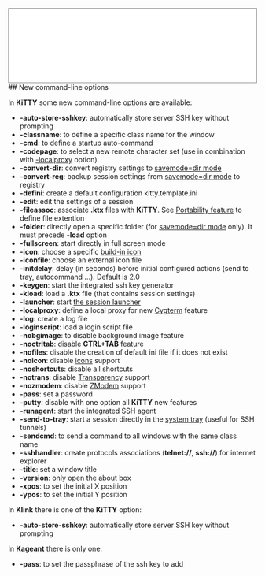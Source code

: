 <div style="text-align: center;"><iframe src="gad.html" frameborder="0" scrolling="no" style="border: 1px solid gray; padding: 0; overflow:hidden; scrolling: no; top:0; left: 0; width: 100%;" onload="this.style.height=(this.contentWindow.document.body.scrollHeight+5)+'px';"></iframe></div>
## New command-line options

In **KiTTY** some new command-line options are available:

* **-auto-store-sshkey**: automatically store server SSH key without prompting
* **-classname**: to define a specific class name for the window
* **-cmd**: to define a startup auto-command
* **-codepage**: to select a new remote character set (use in combination with [-localproxy](cygtermd.md) option)
* **-convert-dir**: convert registry settings to [savemode=dir mode](Portability.md)
* **-convert-reg**: backup session settings from [savemode=dir mode](Portability.md) to registry
* **-defini**: create a default configuration kitty.template.ini
* **-edit**: edit the settings of a session
* **-fileassoc**: associate **.ktx** files with **KiTTY**. See [Portability feature](Portability.md) to define file extention
* **-folder**: directly open a specific folder (for [savemode=dir mode](Portability.md) only). It must precede **-load** option
* **-fullscreen**: start directly in full screen mode
* **-icon**: choose a specific [build-in icon](kitty_icon.md)
* **-iconfile**: choose an external icon file
* **-initdelay**: delay (in seconds) before initial configured actions (send to tray, autocommand ...). Default is 2.0
* **-keygen**: start the integrated ssh key generator
* **-kload**: load a **.ktx** file (that contains session settings)
* **-launcher**: start [the session launcher](SessionLauncher.md)
* **-localproxy**: define a local proxy for new [Cygterm](cygtermd.md) feature
* **-log**: create a log file
* **-loginscript**: load a login script file
* **-nobgimage**: to disable background image feature
* **-noctrltab**: disable **CTRL+TAB** feature
* **-nofiles**: disable the creation of default ini file if it does not exist
* **-noicon**: disable [icons](ThatsAllFolks.md) support
* **-noshortcuts**: disable all shortcuts
* **-notrans**: disable [Transparency](Transparency.md) support
* **-nozmodem**: disable [ZModem](ZModem.md) support
* **-pass**: set a password
* **-putty**: disable with one option all **KiTTY** new features
* **-runagent**: start the integrated SSH agent
* **-send-to-tray**: start a session directly in the [system tray](SendToTray.md) (useful for SSH tunnels)
* **-sendcmd**: to send a command to all windows with the same class name
* **-sshhandler**: create protocols associations (**telnet://**, **ssh://**) for internet explorer
* **-title**: set a window title
* **-version**: only open the about box
* **-xpos**: to set the initial X position
* **-ypos**: to set the initial Y position

In **Klink** there is one of the **KiTTY** option:

* **-auto-store-sshkey**: automatically store server SSH key without prompting

In **Kageant** there is only one:

* **-pass**: to set the passphrase of the ssh key to add
